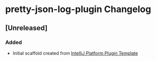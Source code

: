 <!-- Keep a Changelog guide -> https://keepachangelog.com -->

# pretty-json-log-plugin Changelog

## [Unreleased]
### Added
- Initial scaffold created from [IntelliJ Platform Plugin Template](https://github.com/JetBrains/intellij-platform-plugin-template)

